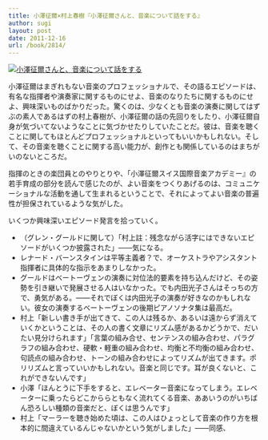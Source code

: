 ```yaml
---
title: 小澤征爾×村上春樹『小澤征爾さんと、音楽について話をする』
author: sugi
layout: post
date: 2011-12-16
url: /book/2814/
---
```

<a href="http://www.amazon.co.jp/exec/obidos/ASIN/4103534281/chezsugi-22/ref=nosim/" name="amazletlink" target="_blank"><img src="http://i2.wp.com/ecx.images-amazon.com/images/I/41q-jhrRzsL._SL160_.jpg?w=660" alt="小澤征爾さんと、音楽について話をする" class="alignleft"  data-recalc-dims="1" /></a>

小澤征爾はまぎれもない音楽のプロフェッショナルで、その語るエピソードは、有名な指揮者や演奏家に関するものにせよ、音楽のなりたちに関するものにせよ、興味深いものばかりだった。驚くのは、少なくとも音楽の演奏に関してはずぶの素人であるはずの村上春樹が、小澤征爾の話の先回りをしたり、小澤征爾自身が気づいてないようなことに気づかせたりしていたことだ。彼は、音楽を聴くことに関してもほとんどプロフェッショナルといってもいいかもしれない。そして、その音楽を聴くことに関する高い能力が、創作とも関係しているのはまちがいのないところだ。

指揮のときの楽団員とのやりとりや、「小澤征爾スイス国際音楽アカデミー』の若手育成の部分を読んで感じたのが、よい音楽をつくりあげるのは、コミュニケーショナルな活動を通して生まれるということで、それによってよい音楽の普遍性が担保されているような気がした。

いくつか興味深いエピソード発言を拾っていく。

  * （グレン・グールドに関して）「村上註：残念ながら活字にはできないエピソードがいくつか披露された」——気になる。
  * レナード・バーンスタインは平等主義者？で、オーケストラやアシスタント指揮者に具体的な指示をあまりしなかった。
  * グールドはベートーヴェンの演奏に対位法的要素を持ち込んだけど、その姿勢を引き継いで発展させる人はいなかった。でも内田光子さんはそっちの方で、勇気がある。——それでぼくは内田光子の演奏が好きなのかもしれない。彼女の演奏するベートーヴェンの後期ピアノソナタ集は最高だ。
  * 村上「新しい書き手が出てきて、この人は残るか、あるいは遠からず消えていくかということは、その人の書く文章にリズム感があるかどうかで、だいたい見分けられます」「言葉の組み合せ、センテンスの組み合わせ、パラグラフの組み合わせ、硬軟・軽重の組み合わせ、均衡と不均衡の組み合わせ、句読点の組み合わせ、トーンの組み合わせによってリズムが出てきます。ポリリズムと言っていいかもしれない。音楽と同じです。耳が良くないと、これができないんです」
  * 小澤「ほんとうに下手をすると、エレベーター音楽になってしまう。エレベーターに乗ったらどこかららともなく流れてくる音楽、ああいうのがいちばん恐ろしい種類の音楽だと、ぼくは思うんです」
  * 村上「マーラーを聴き始めた頃は、この人はひょっとして音楽の作り方を根本的に間違えているんじゃないかという気がしました」——同感、

